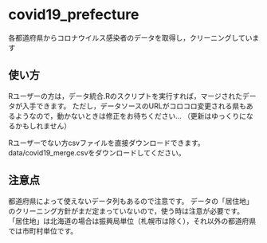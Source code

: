 # covid19_prefecture
各都道府県からコロナウイルス感染者のデータを取得し，クリーニングしています

## 使い方

Rユーザーの方は，データ統合.Rのスクリプトを実行すれば，マージされたデータが入手できます。
ただし，データソースのURLがコロコロ変更される県もあるようなので，動かないときは修正をお待ちください…
（更新はゆっくりになるかもしれません）

Rユーザーでない方csvファイルを直接ダウンロードできます。
data/covid19_merge.csvをダウンロードしてください。

## 注意点

都道府県によって使えないデータ列もあるので注意です。
データの「居住地」のクリーニング方針がまだ定まっていないので，使う時は注意が必要です。
「居住地」は北海道の場合は振興局単位（札幌市は除く），それ以外の都道府県では市町村単位です。
